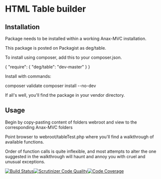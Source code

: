 HTML Table builder
===================

Installation
----------------------
Package needs to be installed within a working Anax-MVC installation.

This package is posted on Packagist as deg/table.

To install using composer, add this to your composer.json.

{
    "require": {
        "deg/table": "dev-master"
    }
}

Install with commands:

composer validate
composer install --no-dev

If all's well, you'll find the package in your vendor directory.

Usage
------------
Begin by copy-pasting content of folders webroot and view to the corresponding Anax-MVC folders

Point browser to webroot/tableTest.php where you'll find a walkthrough of available functions.

Order of function calls is quite inflexible, and most attempts to alter the one suggested in the walkthrough will haunt and annoy you with cruel and unusual exceptions.

[![Build Status](https://travis-ci.org/icedoe/deg.svg?branch=test)](https://travis-ci.org/icedoe/deg)[![Scrutinizer Code Quality](https://scrutinizer-ci.com/g/icedoe/deg/badges/quality-score.png?b=test)](https://scrutinizer-ci.com/g/icedoe/deg/?branch=test)[![Code Coverage](https://scrutinizer-ci.com/g/icedoe/deg/badges/coverage.png?b=test)](https://scrutinizer-ci.com/g/icedoe/deg/?branch=test)
